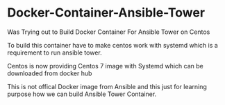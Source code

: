 # Docker-Container-Ansible-Tower

Was Trying out to Build Docker Container For Ansible Tower on Centos

To build this container have to make centos work with systemd which is a requirement to run ansible tower.

Centos is now providing Centos 7 image with Systemd which can be downloaded from docker hub

This is not offical Docker image from Ansible and this just for learning purpose how we can build Ansible Tower Container.


